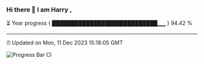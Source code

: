 ### Hi there 👋 I am Harry , 

⏳ Year progress { ████████████████████████████▁▁ } 94.42 %

---

⏰ Updated on Mon, 11 Dec 2023 15:18:05 GMT

![Progress Bar CI](https://github.com/duykhang68/duykhang68/workflows/Progress%20Bar%20CI/badge.svg)
